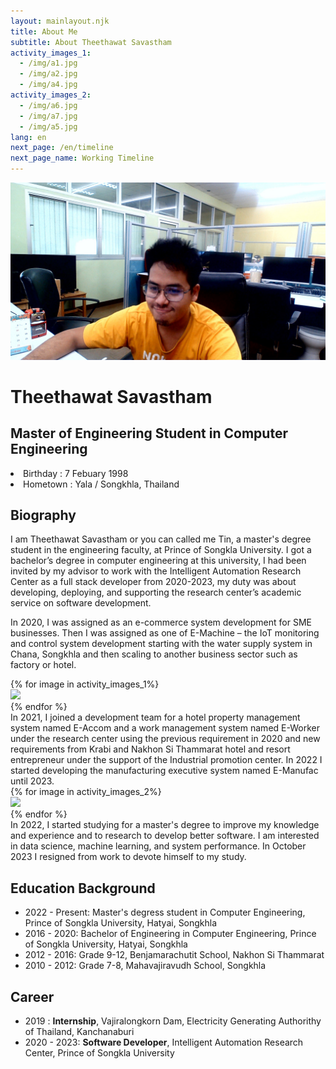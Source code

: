 ```yaml
---
layout: mainlayout.njk
title: About Me
subtitle: About Theethawat Savastham
activity_images_1:
  - /img/a1.jpg
  - /img/a2.jpg
  - /img/a4.jpg
activity_images_2:
  - /img/a6.jpg
  - /img/a7.jpg
  - /img/a5.jpg
lang: en
next_page: /en/timeline
next_page_name: Working Timeline
---
```


<div class="flex flex-wrap my-4 items-start">
<div class="lg:w-1/3 md:w-1/2">
<img src="/img/tin_photo.jpg" class="max-w-sm rounded-lg   h-48" />
    
</div>
    <div class="p-4 lg:p-1 lg:w-2/3 md:w-1/2">
      <h1 class="text-xl lg:text-3xl lg:flex items-baseline">
        <div>Theethawat Savastham</div>
      </h1>
      <h2 class="text-lg text-accent md:text-black">
        Master of Engineering Student in Computer Engineering
      </h2> <li >
        Birthday : 7 Febuary 1998
      </li> <li >
        Hometown : Yala / Songkhla, Thailand
      </li> 
    </div>
</div>

## Biography

I am Theethawat Savastham or you can called me Tin, a master's degree student in the engineering faculty, at Prince of Songkla University. I got a bachelor’s degree in computer engineering at this university, I had been invited by my advisor to work with the Intelligent Automation Research Center as a full stack developer from 2020-2023, my duty was about developing, deploying, and supporting the research center’s academic service on software development.

In 2020, I was assigned as an e-commerce system development for SME businesses. Then I was assigned as one of E-Machine – the IoT monitoring and control system development starting with the water supply system in Chana, Songkhla and then scaling to another business sector such as factory or hotel.

<div class="flex flex-wrap w-full my-4 justify-center md:justify-start">
{% for image in activity_images_1%}
<div class="w-3/4 lg:w-1/4 p-2">
<img src="{{ image }}" />
</div>
{% endfor %}
</div>
In 2021, I joined a development team for a hotel property management system named E-Accom and a work management system named E-Worker under the research center using the previous requirement in 2020 and new requirements from Krabi and Nakhon Si Thammarat hotel and resort entrepreneur under the support of the Industrial promotion center. In 2022 I started developing the manufacturing executive system named E-Manufac until 2023.

<div class="flex flex-wrap w-full my-6 justify-center md:justify-start">
{% for image in activity_images_2%}
<div class="w-3/4 lg:w-1/4 p-2">
<img src="{{ image }}" />
</div>
{% endfor %}
</div>
In 2022, I started studying for a master's degree to improve my knowledge and experience and to research to develop better software. I am interested in data science, machine learning, and system performance. In October 2023 I resigned from work to devote himself to my study.

## Education Background

- 2022 - Present: Master's degress student in Computer Engineering, Prince of Songkla University, Hatyai, Songkhla
- 2016 - 2020: Bachelor of Engineering in Computer Engineering, Prince of Songkla University, Hatyai, Songkhla
- 2012 - 2016: Grade 9-12, Benjamarachutit School, Nakhon Si Thammarat
- 2010 - 2012: Grade 7-8, Mahavajiravudh School, Songkhla

## Career

- 2019 : **Internship**, Vajiralongkorn Dam, Electricity Generating Authorithy of Thailand, Kanchanaburi
- 2020 - 2023: **Software Developer**, Intelligent Automation Research Center, Prince of Songkla University
